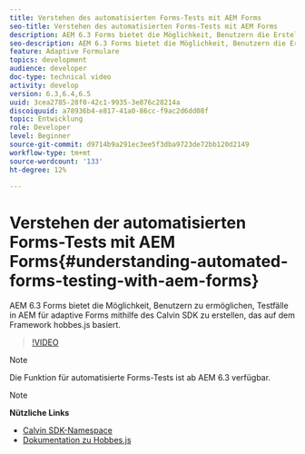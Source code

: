 ```yaml
---
title: Verstehen des automatisierten Forms-Tests mit AEM Forms
seo-title: Verstehen des automatisierten Forms-Tests mit AEM Forms
description: AEM 6.3 Forms bietet die Möglichkeit, Benutzern die Erstellung von Testfällen in AEM für adaptive Forms mithilfe des Calvin SDK zu ermöglichen, das auf dem Framework hobbes.js basiert
seo-description: AEM 6.3 Forms bietet die Möglichkeit, Benutzern die Erstellung von Testfällen in AEM für adaptive Forms mithilfe des Calvin SDK zu ermöglichen, das auf dem Framework hobbes.js basiert
feature: Adaptive Formulare
topics: development
audience: developer
doc-type: technical video
activity: develop
version: 6.3,6.4,6.5
uuid: 3cea2785-28f0-42c1-9935-3e876c28214a
discoiquuid: a78936b4-e817-41a0-86cc-f9ac2d6dd08f
topic: Entwicklung
role: Developer
level: Beginner
source-git-commit: d9714b9a291ec3ee5f3dba9723de72bb120d2149
workflow-type: tm+mt
source-wordcount: '133'
ht-degree: 12%

---
```



# Verstehen der automatisierten Forms-Tests mit AEM Forms{#understanding-automated-forms-testing-with-aem-forms}

AEM 6.3 Forms bietet die Möglichkeit, Benutzern zu ermöglichen, Testfälle in AEM für adaptive Forms mithilfe des Calvin SDK zu erstellen, das auf dem Framework hobbes.js basiert.

>[!VIDEO](https://video.tv.adobe.com/v/19700/)

>[!NOTE]
>
>Die Funktion für automatisierte Forms-Tests ist ab AEM 6.3 verfügbar.

>[!NOTE]
>
>**Nützliche Links**
>
>* [Calvin SDK-Namespace](https://helpx.adobe.com/de/aem-forms/6-3/calvin-sdk-javascript-api/calvin.html)
>* [Dokumentation zu Hobbes.js](https://docs.adobe.com/docs/de/aem/6-3/develop/ref/test-api/index.html)

